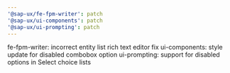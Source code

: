 ```yaml
---
'@sap-ux/fe-fpm-writer': patch
'@sap-ux/ui-components': patch
'@sap-ux/ui-prompting': patch
---
```


fe-fpm-writer: incorrect entity list rich text editor fix
ui-components: style update for disabled combobox option
ui-prompting: support for disabled options in Select choice lists